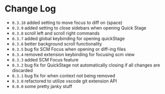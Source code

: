 # Change Log

- `0.3.10` added setting to move focus to diff on (space)
- `0.3.9` added setting to close sidebars when opening Quick Stage
- `0.3.8` scroll left and scroll right commands
- `0.3.7` added global keybinding for opening quickStage
- `0.3.6` better background scroll functionality
- `0.3.5` bug fix SCM Focus when opening or diff-ing files
- `0.3.4` removed extension keybinding for focusing scm view
- `0.3.3` added SCM Focus feature
- `0.3.2` bug fix for QuickStage not automatically closing if all changes are discarded
- `0.3.1` bug fix for when context not being removed
- `0.3.0` refactored to utilize vscode git extension API
- `0.0.0` some pretty janky stuff
